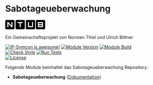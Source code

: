 # Sabotageueberwachung

[![Image](imgs/ntub_logo.png)](https://github.com/ubittner/)  

Ein Gemeinschaftsprojekt von Normen Thiel und Ulrich Bittner

[![IP-Symcon is awesome!](https://img.shields.io/badge/IP--Symcon-5.2-blue.svg)](https://www.symcon.de)
[![Module Version](https://img.shields.io/badge/Module_Version-4.00-blue.svg)]()
[![Module Build](https://img.shields.io/badge/Module_Build-2-blue.svg)]()  
[![Check Style](https://github.com/ubittner/Sabotageueberwachung/workflows/Check%20Style/badge.svg)](https://github.com/ubittner/Sabotageueberwachung/actions)
[![Run Tests](https://github.com/ubittner/Sabotageueberwachung/workflows/Run%20Tests/badge.svg)](https://github.com/ubittner/Sabotageueberwachung/actions)  
[![License](https://img.shields.io/badge/License-CC%20BY--NC--SA%204.0-green.svg)](https://creativecommons.org/licenses/by-nc-sa/4.0/)

Folgende Module beinhaltet das Sabotageueberwachung Repository:

- __Sabotageueberwachung__ ([Dokumentation](Sabotageueberwachung))